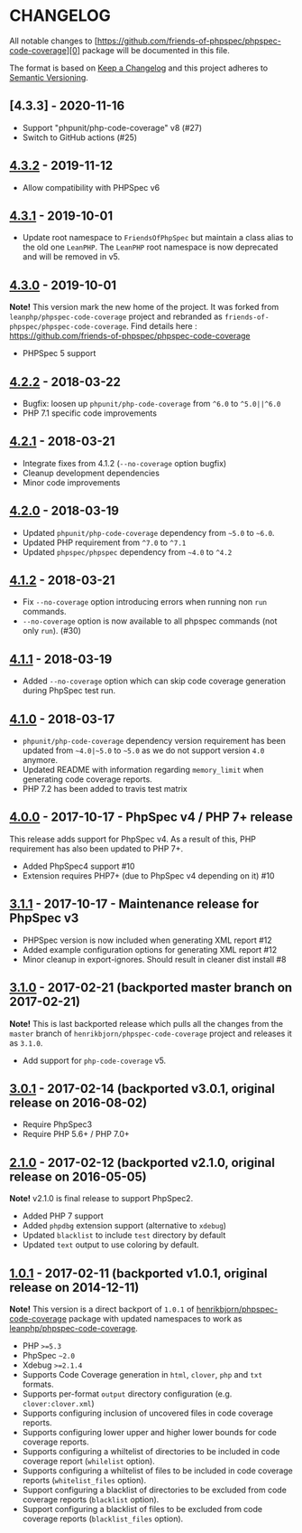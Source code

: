 # CHANGELOG

All notable changes to [https://github.com/friends-of-phpspec/phpspec-code-coverage][0] package will be
documented in this file.

The format is based on [Keep a Changelog](http://keepachangelog.com/)
and this project adheres to [Semantic Versioning](http://semver.org/).

## [4.3.3] - 2020-11-16

- Support "phpunit/php-code-coverage" v8 (#27)
- Switch to GitHub actions (#25)

## [4.3.2] - 2019-11-12

- Allow compatibility with PHPSpec v6

## [4.3.1] - 2019-10-01

- Update root namespace to `FriendsOfPhpSpec` but maintain a class alias to the
  old one `LeanPHP`. The `LeanPHP` root namespace is now deprecated and will be
  removed in v5.

## [4.3.0] - 2019-10-01

**Note!** This version mark the new home of the project. It was forked from
`leanphp/phpspec-code-coverage` project and rebranded as `friends-of-phpspec/phpspec-code-coverage`.
Find details here : https://github.com/friends-of-phpspec/phpspec-code-coverage

- PHPSpec 5 support

## [4.2.2] - 2018-03-22

- Bugfix: loosen up `phpunit/php-code-coverage` from `^6.0` to `^5.0||^6.0`
- PHP 7.1 specific code improvements

## [4.2.1] - 2018-03-21

- Integrate fixes from 4.1.2 (`--no-coverage` option bugfix)
- Cleanup development dependencies
- Minor code improvements

## [4.2.0] - 2018-03-19

- Updated `phpunit/php-code-coverage` dependency from `~5.0` to `~6.0`.
- Updated PHP requirement from `^7.0` to `^7.1`
- Updated `phpspec/phpspec` dependency from `~4.0` to `^4.2`

## [4.1.2] - 2018-03-21

- Fix `--no-coverage` option introducing errors when running non `run` commands.
- `--no-coverage` option is now available to all phpspec commands (not only
  `run`). (#30)

## [4.1.1] - 2018-03-19

- Added `--no-coverage` option which can skip code coverage generation during
  PhpSpec test run.

## [4.1.0] - 2018-03-17

- `phpunit/php-code-coverage` dependency version requirement has been updated
  from `~4.0|~5.0` to `~5.0` as we do not support version `4.0` anymore.
- Updated README with information regarding `memory_limit` when generating code
  coverage reports.
- PHP 7.2 has been added to travis test matrix

## [4.0.0] - 2017-10-17 - PhpSpec v4 / PHP 7+ release

This release adds support for PhpSpec v4. As a result of this, PHP requirement
has also been updated to PHP 7+.

- Added PhpSpec4 support #10
- Extension requires PHP7+ (due to PhpSpec v4 depending on it) #10

## [3.1.1] - 2017-10-17 - Maintenance release for PhpSpec v3

- PHPSpec version is now included when generating XML report #12
- Added example configuration options for generating XML report #12
- Minor cleanup in export-ignores. Should result in cleaner dist install #8

## [3.1.0] - 2017-02-21 (backported master branch on 2017-02-21)

**Note!** This is last backported release which pulls all the changes from the
`master` branch of `henrikbjorn/phpspec-code-coverage` project and releases it as
`3.1.0`.

- Add support for `php-code-coverage` v5.

## [3.0.1] - 2017-02-14 (backported v3.0.1, original release on 2016-08-02)

- Require PhpSpec3
- Require PHP 5.6+ / PHP 7.0+

## [2.1.0] - 2017-02-12 (backported v2.1.0, original release on 2016-05-05)

**Note!** v2.1.0 is final release to support PhpSpec2.

- Added PHP 7 support
- Added `phpdbg` extension support (alternative to `xdebug`)
- Updated `blacklist` to include `test` directory by default
- Updated `text` output to use coloring by default.

## [1.0.1] - 2017-02-11 (backported v1.0.1, original release on 2014-12-11)

**Note!** This version is a direct backport of `1.0.1` of
[henrikbjorn/phpspec-code-coverage][1] package with updated namespaces to work
as [leanphp/phpspec-code-coverage][0].

- PHP `>=5.3`
- PhpSpec `~2.0`
- Xdebug `>=2.1.4`
- Supports Code Coverage generation in `html`, `clover`, `php` and `txt`
  formats.
- Supports per-format `output` directory configuration (e.g.
  `clover:clover.xml`)
- Supports configuring inclusion of uncovered files in code coverage reports.
- Supports configuring lower upper and higher lower bounds for code coverage
  reports.
- Supports configuring a whiltelist of directories to be included in code
  coverage report (`whilelist` option).
- Supports configuring a whiltelist of files to be included in code coverage
  reports (`whitelist_files` option).
- Support configuring a blacklist of directories to be excluded from code
  coverage reports (`blacklist` option).
- Support configuring a blacklist of files to be excluded from code coverage
  reports (`blacklist_files` option).

[4.3.2]: https://github.com/friends-of-phpspec/phpspec-code-coverage/releases/tag/v4.3.2
[4.3.1]: https://github.com/friends-of-phpspec/phpspec-code-coverage/releases/tag/v4.3.1
[4.3.0]: https://github.com/friends-of-phpspec/phpspec-code-coverage/releases/tag/v4.3.0
[4.2.2]: https://github.com/friends-of-phpspec/phpspec-code-coverage/releases/tag/v4.2.2
[4.2.1]: https://github.com/friends-of-phpspec/phpspec-code-coverage/releases/tag/v4.2.1
[4.2.0]: https://github.com/friends-of-phpspec/phpspec-code-coverage/releases/tag/v4.2.0
[4.1.2]: https://github.com/friends-of-phpspec/phpspec-code-coverage/releases/tag/v4.1.2
[4.1.1]: https://github.com/friends-of-phpspec/phpspec-code-coverage/releases/tag/v4.1.1
[4.1.0]: https://github.com/friends-of-phpspec/phpspec-code-coverage/releases/tag/v4.1.0
[4.0.0]: https://github.com/friends-of-phpspec/phpspec-code-coverage/releases/tag/v4.0.0
[3.1.1]: https://github.com/friends-of-phpspec/phpspec-code-coverage/releases/tag/v3.1.1
[3.1.0]: https://github.com/friends-of-phpspec/phpspec-code-coverage/releases/tag/v3.1.0
[3.0.1]: https://github.com/friends-of-phpspec/phpspec-code-coverage/releases/tag/v3.0.1
[2.1.0]: https://github.com/friends-of-phpspec/phpspec-code-coverage/releases/tag/v2.1.0
[1.0.1]: https://github.com/friends-of-phpspec/phpspec-code-coverage/releases/tag/v1.0.1

[0]: https://github.com/friends-of-phpspec/phpspec-code-coverage
[1]: https://github.com/henrikbjorn/PhpSpecCodeCoverageExtension
